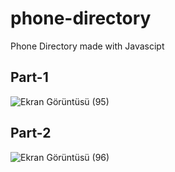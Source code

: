 # phone-directory
<p>Phone Directory made with Javascipt</p>

## Part-1
![Ekran Görüntüsü (95)](https://user-images.githubusercontent.com/93269500/163043749-2ff65b86-decb-4617-9974-bfeb522a3ad2.png)
## Part-2
![Ekran Görüntüsü (96)](https://user-images.githubusercontent.com/93269500/163043760-50e9a0fe-5c1f-4a2c-bf68-34380937755a.png)

